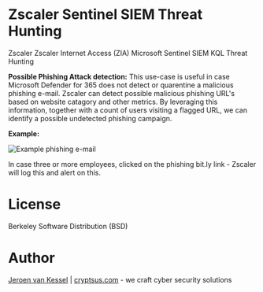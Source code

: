 # Zscaler Sentinel SIEM Threat Hunting
Zscaler Zscaler Internet Access (ZIA) Microsoft Sentinel SIEM KQL Threat Hunting

**Possible Phishing Attack detection:**
This use-case is useful in case Microsoft Defender for 365 does not detect or quarentine a malicious phishing e-mail. Zscaler can detect possible malicious phishing URL's based on website catagory and other metrics. By leveraging this information, together with a count of users visiting a flagged URL, we can identify a possible undetected phishing campaign. 

**Example:**

![Example phishing e-mail](https://www.phishing.org/hs-fs/hubfs/ms_tech-support-scam.png)

In case three or more employees, clicked on the phishing bit.ly link - Zscaler will log this and alert on this.

# License
Berkeley Software Distribution (BSD)

# Author
[Jeroen van Kessel](https://twitter.com/jeroenvkessel) | [cryptsus.com](https://cryptsus.com) - we craft cyber security solutions
